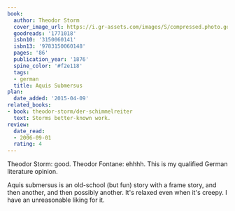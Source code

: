 ```yaml
---
book:
  author: Theodor Storm
  cover_image_url: https://i.gr-assets.com/images/S/compressed.photo.goodreads.com/books/1188027767l/1771018._SY475_.jpg
  goodreads: '1771018'
  isbn10: '3150060141'
  isbn13: '9783150060148'
  pages: '86'
  publication_year: '1876'
  spine_color: '#f2e118'
  tags:
  - german
  title: Aquis Submersus
plan:
  date_added: '2015-04-09'
related_books:
- book: theodor-storm/der-schimmelreiter
  text: Storms better-known work.
review:
  date_read:
  - 2006-09-01
  rating: 4
---
```


Theodor Storm: good. Theodor Fontane: ehhhh. This is my qualified German literature opinion.

Aquis submersus is an old-school (but fun) story with a frame story, and then another, and then possibly another.
It's relaxed even when it's creepy. I have an unreasonable liking for it.
